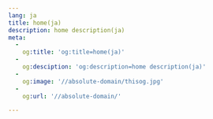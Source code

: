 ```yaml
---
lang: ja
title: home(ja)
description: home description(ja)
meta:
  -
    og:title: 'og:title=home(ja)'
  -
    og:desciption: 'og:description=home description(ja)'
  -
    og:image: '//absolute-domain/thisog.jpg'
  -
    og:url: '//absolute-domain/'

---
```

<page-home/>

